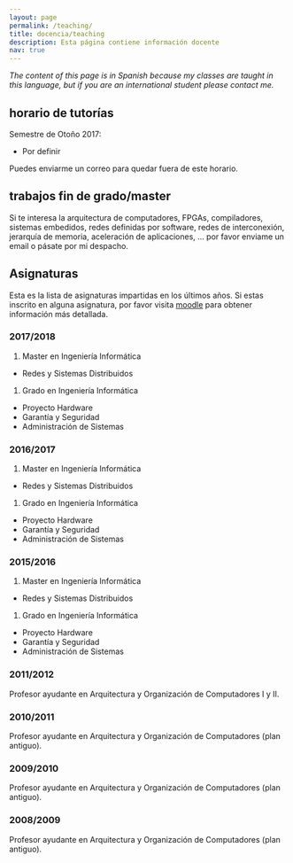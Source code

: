 ```yaml
---
layout: page
permalink: /teaching/
title: docencia/teaching
description: Esta página contiene información docente
nav: true
---
```


*The content of this page is in Spanish because my classes are taught in this
language, but if you are an international student please contact me.*

## horario de tutorías

Semestre de Otoño 2017:

* Por definir

Puedes enviarme un correo para quedar fuera de este horario.

## trabajos fin de grado/master

Si te interesa la arquitectura de computadores, FPGAs, compiladores, sistemas
embedidos, redes definidas por software, redes de interconexión, jerarquía de memoria,
aceleración de aplicaciones, ... por favor enviame un email o pásate por mi despacho.

## Asignaturas

Esta es la lista de asignaturas impartidas en los últimos años. Si estas inscrito
en alguna asignatura, por favor visita [moodle](https://moodle2.unizar.es/add/) para obtener información más detallada.

### 2017/2018

1. Master en Ingeniería Informática
* Redes y Sistemas Distribuidos

1. Grado en Ingeniería Informática
* Proyecto Hardware
* Garantía y Seguridad
* Administración de Sistemas

### 2016/2017

1. Master en Ingeniería Informática
* Redes y Sistemas Distribuidos

1. Grado en Ingeniería Informática
* Proyecto Hardware
* Garantía y Seguridad
* Administración de Sistemas

### 2015/2016

1. Master en Ingeniería Informática
* Redes y Sistemas Distribuidos

1. Grado en Ingeniería Informática
* Proyecto Hardware
* Garantía y Seguridad
* Administración de Sistemas

### 2011/2012

Profesor ayudante en Arquitectura y Organización de Computadores I y II.

### 2010/2011

Profesor ayudante en Arquitectura y Organización de Computadores (plan antiguo).

### 2009/2010

Profesor ayudante en Arquitectura y Organización de Computadores (plan antiguo).

### 2008/2009

Profesor ayudante en Arquitectura y Organización de Computadores (plan antiguo).
